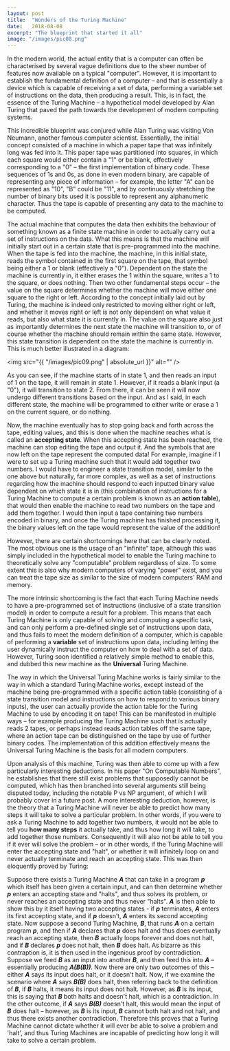 ```yaml
---
layout: post
title:  "Wonders of the Turing Machine"
date:   2018-08-08
excerpt: "The blueprint that started it all"
image: "/images/pic08.png"
---
```


In the modern world, the actual entity that is a computer can often be characterised by several vague definitions due to the sheer number of features now available on a typical "computer". However, it is important to establish the fundamental definition of a computer – and that is essentially a device which is capable of receiving a set of data, performing a variable set of instructions on the data, then producing a result. This, is in fact, the essence of the Turing Machine – a hypothetical model developed by Alan Turing that paved the path towards the development of modern computing systems. 

This incredible blueprint was conjured while Alan Turing was visiting Von Neumann, another famous computer scientist. Essentially, the initial concept consisted of a machine in which a paper tape that was infinitely long was fed into it. This paper tape was partitioned into squares, in which each square would either contain a "1" or be blank, effectively corresponding to a "0" – the first implementation of binary code. These sequences of 1s and 0s, as done in even modern binary, are capable of representing any piece of information – for example, the letter "A" can be represented as "10", "B" could be "11", and by continuously stretching the number of binary bits used it is possible to represent any alphanumeric character. Thus the tape is capable of presenting any data to the machine to be computed. 

The actual machine that computes the data then exhibits the behaviour of something known as a finite state machine in order to actually carry out a set of instructions on the data. What this means is that the machine will initially start out in a certain state that is pre-programmed into the machine. When the tape is fed into the machine, the machine, in this initial state, reads the symbol contained in the first square on the tape, that symbol being either a 1 or blank (effectively a "0"). Dependent on the state the machine is currently in, it either erases the 1 within the square, writes a 1 to the square, or does nothing. Then two other fundamental steps occur – the value on the square determines whether the machine will move either one square to the right or left. According to the concept initially laid out by Turing, the machine is indeed only restricted to moving either right or left, and whether it moves right or left is not only dependent on what value it reads, but also what state it is currently in. The value on the square also just as importantly determines the next state the machine will transition to, or of course whether the machine should remain within the same state. However, this state transition is dependent on the state the machine is currently in. This is much better illustrated in a diagram:

<span class="image center"><img src="{{ "/images/pic09.png" | absolute_url }}" alt="" /></span>

As you can see, if the machine starts of in state 1, and then reads an input of 1 on the tape, it will remain in state 1. However, if it reads a blank input (a "0"), it will transition to state 2. From there, it can be seen it will now undergo different transitions based on the input. And as I said, in each different state, the machine will be programmed to either write or erase a 1 on the current square, or do nothing. 

Now, the machine eventually has to stop going back and forth across the tape, editing values, and this is done when the machine reaches what is called an **accepting state**. When this accepting state has been reached, the machine can stop editing the tape and output it. And the symbols that are now left on the tape represent the computed data! For example, imagine if I were to set up a Turing machine such that it would add together two numbers. I would have to engineer a state transition model, similar to the one above but naturally, far more complex, as well as a set of instructions regarding how the machine should respond to each inputted binary value dependent on which state it is in (this combination of instructions for a Turing Machine to compute a certain problem is known as an **action table**), that would then enable the machine to read two numbers on the tape and add them together. I would then input a tape containing two numbers encoded in binary, and once the Turing machine has finished processing it, the binary values left on the tape would represent the value of the addition!

However, there are certain shortcomings here that can be clearly noted. The most obvious one is the usage of an "infinite" tape, although this was simply included in the hypothetical model to enable the Turing machine to theoretically solve any "computable" problem regardless of size. To some extent this is also why modern computers of varying "power" exist, and you can treat the tape size as similar to the size of modern computers' RAM and memory. 

The more intrinsic shortcoming is the fact that each Turing Machine needs to have a pre-programmed set of instructions (inclusive of a state transition model) in order to compute a result for a problem. This means that each Turing Machine is only capable of solving and computing a specific task, and can only perform a pre-defined single set of instructions upon data, and thus fails to meet the modern definition of a computer, which is capable of performing a **variable** set of instructions upon data, including letting the user dynamically instruct the computer on how to deal with a set of data. However, Turing soon identified a relatively simple method to enable this, and dubbed this new machine as the **Universal** Turing Machine. 

The way in which the Universal Turing Machine works is fairly similar to the way in which a standard Turing Machine works, except instead of the machine being pre-programmed with a specific action table (consisting of a state transition model and instructions on how to respond to various binary inputs), the user can actually provide the action table for the Turing Machine to use by encoding it on tape! This can be manifested in multiple ways – for example producing the Turing Machine such that is actually reads 2 tapes, or perhaps instead reads action tables off the same tape, where an action tape can be distinguished on the tape by use of further binary codes. The implementation of this addition effectively means the Universal Turing Machine is the basis for all modern computers.

Upon analysis of this machine, Turing was then able to come up with a few particularly interesting deductions. In his paper "On Computable Numbers", he establishes that there still exist problems that supposedly cannot be computed, which has then branched into several arguments still being disputed today, including the notable P vs NP argument, of which I will probably cover in a future post. A more interesting deduction, however, is the theory that a Turing Machine will never be able to predict how many steps it will take to solve a particular problem. In other words, if you were to ask a Turing Machine to add together two numbers, it would not be able to tell you **how many steps** it actually take, and thus how long it will take, to add together those numbers. Consequently it will also not be able to tell you if it ever will solve the problem – or in other words, if the Turing Machine will enter the accepting state and "halt", or whether it will infinitely loop on and never actually terminate and reach an accepting state. This was then eloquently proved by Turing:

Suppose there exists a Turing Machine ***A*** that can take in a program ***p*** which itself has been given a certain input, and can then determine whether ***p*** enters an accepting state and "halts", and thus solves its problem, or never reaches an accepting state and thus never "halts". ***A*** is then able to show this by it itself having two accepting states - if ***p*** terminates, ***A*** enters its first accepting state, and if  ***p*** doesn’t, ***A*** enters its second accepting state. Now suppose a second Turing Machine, ***B***, that runs ***A*** on a certain program ***p***, and then if ***A*** declares that ***p*** does halt and thus does eventually reach an accepting state, then ***B*** actually loops forever and does not halt, and if ***B*** declares ***p*** does not halt, then ***B*** does halt. As bizarre as this contraption is, it is then used in the ingenious proof by contradiction. Suppose we feed ***B*** as an input into another ***B***, and then feed this into ***A*** – essentially producing ***A(B(B))***. Now there are only two outcomes of this – either ***A*** says its input does halt, or it doesn't halt. Now, if we examine the scenario where ***A*** says ***B(B)*** does halt, then referring back to the definition of ***B***, if ***B*** halts, it means its input does not halt. However, as ***B*** is its input, this is saying that ***B*** both halts and doesn't halt, which is a contradiction. In the other outcome, if ***A*** says ***B(B)*** doesn't halt, this would mean the input of ***B*** does halt – however, as ***B*** is its input, ***B*** cannot both halt and not halt, and thus there exists another contradiction. Therefore this proves that a Turing Machine cannot dictate whether it will ever be able to solve a problem and 'halt', and thus Turing Machines are incapable of predicting how long it will take to solve a certain problem.